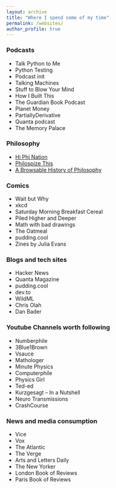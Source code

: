 ```yaml
---
layout: archive
title: "Where I spend some of my time"
permalink: /websites/
author_profile: true
---
```


### Podcasts
* Talk Python to Me
* Python Testing
* Podcast init
* Talking Machines
* Stuff to Blow Your Mind
* How I Built This
* The Guardian Book Podcast
* Planet Money
* PartiallyDerivative
* Quanta podcast
* The Memory Palace


### Philosophy
* [Hi Phi Nation](https://hiphination.org/)
* [Philospize This](http://philosophizethis.org/)
* [A Browsable History of Philosophy](https://www.denizcemonduygu.com/philo/browse/)

### Comics
* Wait but Why
* xkcd
* Saturday Morning Breakfast Cereal
* Piled Higher and Deeper
* Math with bad drawings
* The Oatmeal
* pudding.cool
* Zines by Julia Evans

### Blogs and tech sites
* Hacker News
* Quanta Magazine
* pudding.cool
* dev.to
* WildML
* Chris Olah
* Dan Bader

### Youtube Channels worth following
* Numberphile
* 3Blue1Brown
* Vsauce
* Mathologer
* Minute Physics
* Computerphile
* Physics Girl
* Ted-ed
* Kurzgesagt – In a Nutshell
* Neuro Transmissions
* CrashCourse

### News and media consumption
* Vice
* Vox
* The Atlantic
* The Verge
* Arts and Letters Daily
* The New Yorker
* London Book of Reviews
* Paris Book of Reviews
